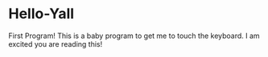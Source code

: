 # Hello-Yall
First Program!
This is a baby program to get me to touch the keyboard. I am excited you are reading this!
